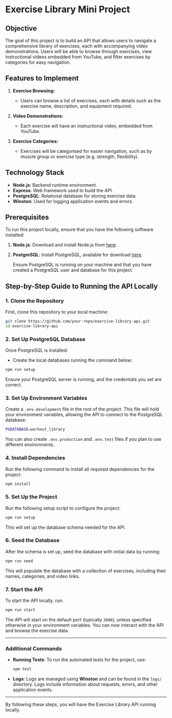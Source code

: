 # Exercise Library Mini Project

## Objective
The goal of this project is to build an API that allows users to navigate a comprehensive library of exercises, each with accompanying video demonstrations. Users will be able to browse through exercises, view instructional videos embedded from YouTube, and filter exercises by categories for easy navigation.

## Features to Implement
1. **Exercise Browsing:**
   - Users can browse a list of exercises, each with details such as the exercise name, description, and equipment required.
   
2. **Video Demonstrations:**
   - Each exercise will have an instructional video, embedded from YouTube.
   
3. **Exercise Categories:**
   - Exercises will be categorised for easier navigation, such as by muscle group or exercise type (e.g. strength, flexibility).

## Technology Stack
- **Node.js**: Backend runtime environment.
- **Express**: Web framework used to build the API.
- **PostgreSQL**: Relational database for storing exercise data.
- **Winston**: Used for logging application events and errors.

## Prerequisites

To run this project locally, ensure that you have the following software installed:

1. **Node.js**: Download and install Node.js from [here](https://nodejs.org/).
2. **PostgreSQL**: Install PostgreSQL, available for download [here](https://www.postgresql.org/download/).

   Ensure PostgreSQL is running on your machine and that you have created a PostgreSQL user and database for this project.

## Step-by-Step Guide to Running the API Locally

### 1. Clone the Repository

First, clone this repository to your local machine:
```bash
git clone https://github.com/your-repo/exercise-library-api.git
cd exercise-library-api
```

### 2. Set Up PostgreSQL Database

Once PostgreSQL is installed:
- Create the local databases running the command below:
  
```bash
npm run setup
```

Ensure your PostgreSQL server is running, and the credentials you set are correct.

### 3. Set Up Environment Variables

Create a `.env.development` file in the root of the project. This file will hold your environment variables, allowing the API to connect to the PostgreSQL database:

```bash
PGDATABASE=workout_library
```

You can also create `.env.production` and `.env.test` files if you plan to use different environments.

### 4. Install Dependencies

Run the following command to install all required dependencies for the project:
```bash
npm install
```

### 5. Set Up the Project

Run the following setup script to configure the project:
```bash
npm run setup
```

This will set up the database schema needed for the API.

### 6. Seed the Database

After the schema is set up, seed the database with initial data by running:
```bash
npm run seed
```

This will populate the database with a collection of exercises, including their names, categories, and video links.

### 7. Start the API

To start the API locally, run:
```bash
npm run start
```

The API will start on the default port (typically `3000`), unless specified otherwise in your environment variables. You can now interact with the API and browse the exercise data.

---

### Additional Commands
- **Running Tests**: To run the automated tests for the project, use:
  ```bash
  npm test
  ```
- **Logs**: Logs are managed using **Winston** and can be found in the `logs/` directory. Logs include information about requests, errors, and other application events.

---

By following these steps, you will have the Exercise Library API running locally. 